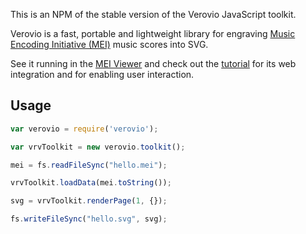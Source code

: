 This is an NPM of the stable version of the Verovio JavaScript toolkit.

Verovio is a fast, portable and lightweight library for engraving [Music Encoding Initiative (MEI)](http://www.music-encoding.org) music scores into SVG.

See it running in the [MEI Viewer](http://www.verovio.org/mei-viewer.xhtml) and check out the [tutorial](http://www.verovio.org/tutorial.xhtml) for its web integration and for enabling user interaction.

## Usage

```javascript
var verovio = require('verovio');

var vrvToolkit = new verovio.toolkit();

mei = fs.readFileSync("hello.mei");

vrvToolkit.loadData(mei.toString());

svg = vrvToolkit.renderPage(1, {});

fs.writeFileSync("hello.svg", svg);
```
